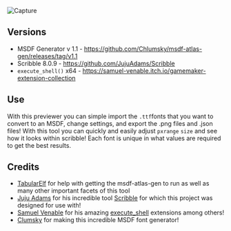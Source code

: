 ![Capture](https://user-images.githubusercontent.com/25496262/200073440-01fbebea-7175-4fbe-94c6-42f24ae8cd41.PNG)

## Versions
- MSDF Generator v 1.1 - https://github.com/Chlumsky/msdf-atlas-gen/releases/tag/v1.1
- Scribble 8.0.9 - https://github.com/JujuAdams/Scribble
- `execute_shell()` x64 - https://samuel-venable.itch.io/gamemaker-extension-collection 
## Use

With this previewer you can simple import the `.ttf`fonts that you want to convert to an MSDF, change settings, and export the .png files and .json files! 
With this tool you can quickly and easily adjust `pxrange` `size` and see how it looks within scribble! Each font is unique in what values are required to get the best results.

## Credits

- [TabularElf](https://tabularelf.com/) for help with getting the msdf-atlas-gen to run as well as many other important facets of this tool
- [Juju Adams](https://github.com/JujuAdams) for his incredible tool [Scribble](https://github.com/JujuAdams/Scribble) for which this project was designed for use with!
- [Samuel Venable](https://samuel-venable.itch.io) for his amazing [execute_shell](https://samuel-venable.itch.io/gamemaker-extension-collection) extensions among others!
- [Clumsky](https://github.com/Chlumsky/msdf-atlas-gen/releases/tag/v1.1) for making this incredible MSDF font generator!
